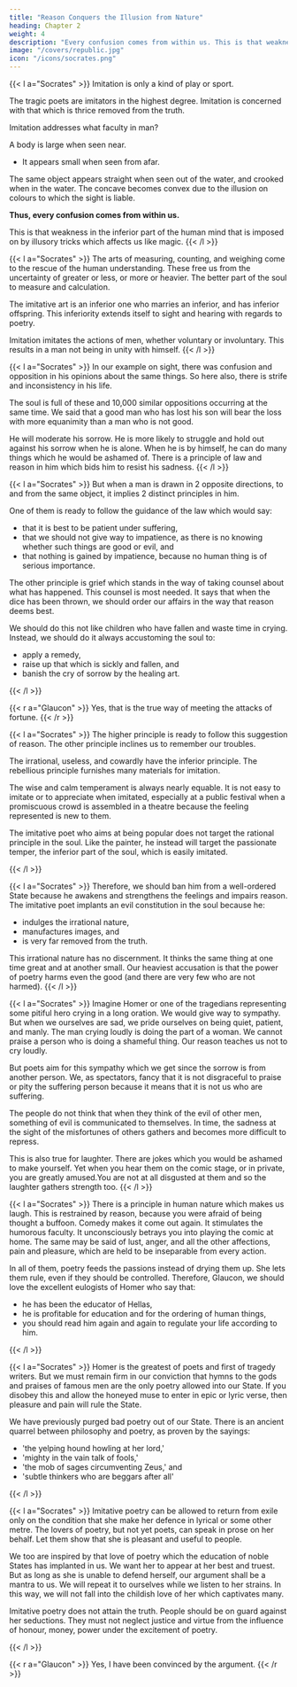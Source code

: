 ```yaml
---
title: "Reason Conquers the Illusion from Nature"
heading: Chapter 2
weight: 4
description: "Every confusion comes from within us. This is that weakness in the inferior part of the human mind that is imposed on by illusory tricks"
image: "/covers/republic.jpg"
icon: "/icons/socrates.png"
---
```



{{< l a="Socrates" >}}
Imitation is only a kind of play or sport. 

The tragic poets are imitators in the highest degree. Imitation is concerned with that which is thrice removed from the truth. 

Imitation addresses what faculty in man?

A body is large when seen near. 
- It appears small when seen from afar. 

The same object appears straight when seen out of the water, and crooked when in the water. The concave becomes convex due to the illusion on colours to which the sight is liable.

**Thus, every confusion comes from within us.**

This is that weakness in the inferior part of the human mind that is imposed on by illusory tricks which affects us like magic. <!--   the art of conjuring and deceiving by light and shadow and other ingenious devices imposes. It has an effect upon us . -->
{{< /l >}}


{{< l a="Socrates" >}}
The arts of measuring, counting, and weighing come to the rescue of the human understanding. These free us from the uncertainty of greater or less, or more or heavier. The better part of the soul to measure and calculation.
<!-- They give ground to calculation, measure, and weight. This surely is the work of the calculating and rational principle in the soul. When this principle measures and certifies that some things are equal, or that some are greater or less than others, there occurs an apparent contradiction. But we said that such a contradiction is impossible. -->

<!-- The same faculty cannot have contrary opinions at the same time about the same thing. This means that the part of the soul which has an opinion contrary to measure is not the same with that part which has an opinion in accordance with measure.  -->
<!-- That which is opposed to them is the inferior part. This was the conclusion that I was seeking when I said that painting and imitation are far removed from truth. They are the companions and friends of a principle within us which is equally removed from reason. They have no true or healthy aim. -->

The imitative art is an inferior one who marries an inferior, and has inferior offspring. This inferiority extends itself to sight and hearing with regards to poetry. 

Imitation imitates the actions of men, whether voluntary or involuntary. This results in a man not being in unity with himself.
{{< /l >}}

<!-- {{< r a="Glaucon" >}} Probably the same would be true of poetry.{{< /r >}} -->

<!-- Do not rely on a probability derived from the analogy of painting. Is the faculty concerned with which poetical imitation good or bad? -->
<!-- They then imagine that a good or bad result has ensued. They then rejoice or sorrow accordingly. But in all this variety of circumstances, is the man at ? -->
  

{{< l a="Socrates" >}}
In our example on sight, there was confusion and opposition in his opinions about the same things. So here also, there is strife and inconsistency in his life.

The soul is full of these and 10,000 similar oppositions occurring at the same time. We said that a good man who has lost his son will bear the loss with more equanimity than a man who is not good.

He will moderate his sorrow. He is more likely to struggle and hold out against his sorrow when he is alone. When he is by himself, he can do many things which he would be ashamed of. There is a principle of law and reason in him which bids him to resist his sadness. <!-- , as well as a feeling of his misfortune which is forcing him to indulge his sorrow. --> 
{{< /l >}}


{{< l a="Socrates" >}}
But when a man is drawn in 2 opposite directions, to and from the same object, it implies 2 distinct principles in him. 

One of them is ready to follow the guidance of the law which would say:

- that it is best to be patient under suffering,
- that we should not give way to impatience, as there is no knowing whether such things are good or evil, and
- that nothing is gained by impatience, because no human thing is of serious importance.


The other principle is grief which stands in the way of taking counsel about what has happened. This counsel is most needed. It says that when the dice has been thrown, we should order our affairs in the way that reason deems best. 

We should do this not like children who have fallen and waste time in crying. Instead, we should do it always accustoming the soul to:

- apply a remedy,
- raise up that which is sickly and fallen, and
- banish the cry of sorrow by the healing art.

{{< /l >}}

{{< r a="Glaucon" >}}
Yes, that is the true way of meeting the attacks of fortune.
{{< /r >}}

{{< l a="Socrates" >}}
The higher principle is ready to follow this suggestion of reason. The other principle inclines us to remember our troubles. 

The irrational, useless, and cowardly have the inferior principle. The rebellious principle furnishes many materials for imitation.

The wise and calm temperament is always nearly equable. It is not easy to imitate or to appreciate when imitated, especially at a public festival when a promiscuous crowd is assembled in a theatre because the feeling represented is new to them. 

The imitative poet who aims at being popular does not target the rational principle in the soul. Like the painter, he instead will target the passionate temper, the inferior part of the soul, which is easily imitated.
<!-- We can place him beside the painter, for he is like him in two ways:

- His creations have an inferior degree of truth.
- He is also concerned with an .
 -->
{{< /l >}}


{{< l a="Socrates" >}}
Therefore, we should ban him from a well-ordered State because he awakens and strengthens the feelings and impairs reason. The imitative poet implants an evil constitution in the soul because he:

- indulges the irrational nature,
- manufactures images, and
- is very far removed from the truth.


This irrational nature has no discernment. It thinks the same thing at one time great and at another small. Our heaviest accusation is that the power of poetry harms even the good (and there are very few who are not harmed).
{{< /l >}}


{{< l a="Socrates" >}}
Imagine Homer or one of the tragedians representing some pitiful hero crying in a long oration. We would give way to sympathy. But when we ourselves are sad, we pride ourselves on being quiet, patient, and manly. The man crying loudly is doing the part of a woman. We cannot praise a person who is doing a shameful thing. Our reason teaches us not to cry loudly. 

But poets aim for this sympathy which we get since the sorrow is from another person. We, as spectators, fancy that it is not disgraceful to praise or pity the suffering person because it means that it is not us who are suffering. 

<!-- But this is reasonable if you consider that when in misfortune, we feel a natural hunger and desire to relieve our sorrow by weeping and lamentation.
This feeling is kept under control in our own calamities and is satisfied and delighted by the .
 -->
<!-- The better nature in each of us is not sufficiently trained by reason or habit -->

<!-- It allows the sympathetic element to break loose because 

He thinks that the pleasure is a gain.
Why should he be supercilious and lose this gain and the poem too?
 -->

The people do not think that when they think of the evil of other men, something of evil is communicated to themselves. In time, the sadness at the sight of the misfortunes of others gathers and becomes more difficult to repress.

This is also true for laughter. There are jokes which you would be ashamed to make yourself. Yet when you hear them on the comic stage, or in private, you are greatly amused.You are not at all disgusted at them and so the laughter gathers strength too. 
{{< /l >}}


{{< l a="Socrates" >}}
There is a principle in human nature which makes us laugh. This is restrained by reason, because you were afraid of being thought a buffoon. Comedy makes it come out again. It stimulates the humorous faculty. It unconsciously betrays you into playing the comic at home. The same may be said of lust, anger, and all the other affections, pain and pleasure, which are held to be inseparable from every action.

In all of them, poetry feeds the passions instead of drying them up. She lets them rule, even if they should be controlled. Therefore, Glaucon, we should love the excellent eulogists of Homer who say that:

- he has been the educator of Hellas,
- he is profitable for education and for the ordering of human things,
- you should read him again and again to regulate your life according to him.

{{< /l >}}


{{< l a="Socrates" >}}
Homer is the greatest of poets and first of tragedy writers. But we must remain firm in our conviction that hymns to the gods and praises of famous men are the only poetry allowed into our State. If you disobey this and allow the honeyed muse to enter in epic or lyric verse, then pleasure and pain will rule the State.

<!-- Our current defense shows the reasonableness of that purgation. Back then, reason constrained us from being harsh to bad poetry. -->

We have previously purged bad poetry out of our State. There is an ancient quarrel between philosophy and poetry, as proven by the sayings:

- 'the yelping hound howling at her lord,'
- 'mighty in the vain talk of fools,'
- 'the mob of sages circumventing Zeus,' and
- 'subtle thinkers who are beggars after all'

{{< /l >}}
<!-- There are innumerable other signs of ancient enmity between them. If the arts of imitation can prove her title to exist in a well-ordered State, then we shall be delighted to receive her. We are very conscious of her charms. But we may not on that account betray the truth. --> 



{{< l a="Socrates" >}}
Imitative poetry can be allowed to return from exile only on the condition that she make her defence in lyrical or some other metre. The lovers of poetry, but not yet poets, can speak in prose on her behalf. Let them show that she is pleasant and useful to people.

<!-- If this is proven, then we shall surely be the gainers if there is a use in poetry as well as a delight.
People restrain themselves when they think their desires are opposed to their interests.
In the same way, we must give up poetry, with a struggle. -->

We too are inspired by that love of poetry which the education of noble States has implanted in us. We want her to appear at her best and truest. But as long as she is unable to defend herself, our argument shall be a mantra to us. We will repeat it to ourselves while we listen to her strains. In this way, we will not fall into the childish love of her which captivates many.

Imitative poetry does not attain the truth. People should be on guard against her seductions. They must not neglect justice and virtue from the influence of honour, money, power under the excitement of poetry.
<!-- He who listens to poetry, fearing for the safety of the city within him, .
He should make our words his law.
For great is the issue at stake if  -->
{{< /l >}}

{{< r a="Glaucon" >}}
Yes, I have been convinced by the argument.
{{< /r >}}
